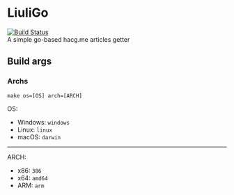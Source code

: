 # LiuliGo
[![Build Status](https://travis-ci.com/greatbridf/LiuliGo.svg?token=ncMN4paT5YpmskkyPYRb&branch=master)](https://travis-ci.com/greatbridf/LiuliGo)  
A simple go-based hacg.me articles getter
## Build args
### Archs
```shell
make os=[OS] arch=[ARCH]
```
OS:
- Windows: `windows`
- Linux: `linux`
- macOS: `darwin`
---
ARCH:
- x86: `386`
- x64: `amd64`
- ARM: `arm`
